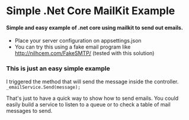 # Simple .Net Core MailKit Example

#### Simple and easy example of .net core using mailkit to send out emails.
* Place your server configuration on appsettings.json
* You can try this using a fake email program like http://nilhcem.com/FakeSMTP/ (tested with this solution)

### This is just an easy simple example

I triggered  the method that will send the message inside the controller.
`
    _emailService.Send(message);    
`

That's just to have a quick way to show how to send emails.
You could easily build a service to listen to a queue or to check a table of mail messages to send.
